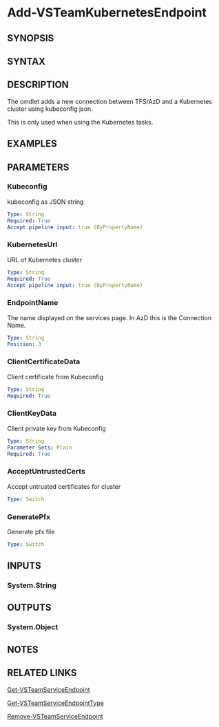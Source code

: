 <!-- #include "./common/header.md" -->

# Add-VSTeamKubernetesEndpoint

## SYNOPSIS

<!-- #include "./synopsis/Add-VSTeamKubernetesEndpoint.md" -->

## SYNTAX

## DESCRIPTION

The cmdlet adds a new connection between TFS/AzD and a Kubernetes cluster using kubeconfig json.

This is only used when using the Kubernetes tasks.

## EXAMPLES

## PARAMETERS

### Kubeconfig

kubeconfig as JSON string

```yaml
Type: String
Required: True
Accept pipeline input: true (ByPropertyName)
```

### KubernetesUrl

URL of Kubernetes cluster

```yaml
Type: String
Required: True
Accept pipeline input: true (ByPropertyName)
```

### EndpointName

The name displayed on the services page.
In AzD this is the Connection Name.

```yaml
Type: String
Position: 3
```

### ClientCertificateData

Client certificate from Kubeconfig

```yaml
Type: String
Required: True
```

### ClientKeyData

Client private key from Kubeconfig

```yaml
Type: String
Parameter Sets: Plain
Required: True
```

### AcceptUntrustedCerts

Accept untrusted certificates for cluster

```yaml
Type: Switch
```

### GeneratePfx

Generate pfx file

```yaml
Type: Switch
```

<!-- #include "./params/projectName.md" -->

## INPUTS

### System.String

## OUTPUTS

### System.Object

## NOTES

<!-- #include "./common/prerequisites.md" -->

## RELATED LINKS

<!-- #include "./common/related.md" -->

[Get-VSTeamServiceEndpoint](Get-VSTeamServiceEndpoint.md)

[Get-VSTeamServiceEndpointType](Get-VSTeamServiceEndpointType.md)

[Remove-VSTeamServiceEndpoint](Remove-VSTeamServiceEndpoint.md)
